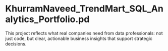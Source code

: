 # KhurramNaveed_TrendMart_SQL_Analytics_Portfolio.pd
This project reflects what real companies need from data professionals: not just code, but clear, actionable business insights that support strategic decisions.
